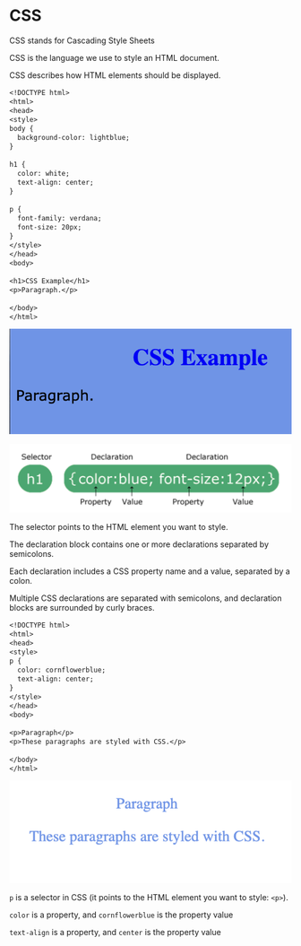 # CSS

CSS stands for Cascading Style Sheets

CSS is the language we use to style an HTML document.

CSS describes how HTML elements should be displayed.

```
<!DOCTYPE html>
<html>
<head>
<style>
body {
  background-color: lightblue;
}

h1 {
  color: white;
  text-align: center;
}

p {
  font-family: verdana;
  font-size: 20px;
}
</style>
</head>
<body>

<h1>CSS Example</h1>
<p>Paragraph.</p>

</body>
</html>

```

![Alt text](doc-files/c1.png)

![Alt text](doc-files/c2.png)

The selector points to the HTML element you want to style.

The declaration block contains one or more declarations separated by semicolons.

Each declaration includes a CSS property name and a value, separated by a colon.

Multiple CSS declarations are separated with semicolons, and declaration blocks are surrounded by curly braces.

```
<!DOCTYPE html>
<html>
<head>
<style>
p {
  color: cornflowerblue;
  text-align: center;
} 
</style>
</head>
<body>

<p>Paragraph</p>
<p>These paragraphs are styled with CSS.</p>

</body>
</html>
```
![Alt text](doc-files/c3.png)

`p` is a selector in CSS (it points to the HTML element you want to style: `<p>`).

`color` is a property, and `cornflowerblue` is the property value

`text-align` is a property, and `center` is the property value




